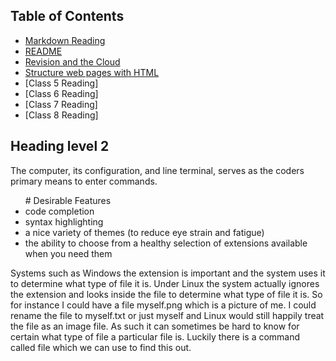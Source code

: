 ## Table of Contents

- [Markdown Reading](markdown.md)
- [README](README.md)
- [Revision and the Cloud](revisions-and-the-cloud.md)
- [Structure web pages with HTML](structurehtml.md)
- [Class 5 Reading]
- [Class 6 Reading]
- [Class 7 Reading]
- [Class 8 Reading]


## Heading level 2
The computer, its configuration, and line terminal, serves as the coders primary means to enter commands. 
<ul>  # Desirable Features
<li> code completion</li>
<li> syntax highlighting </li> 
<li> a nice variety of themes (to reduce eye strain and fatigue) </li> 
<li> the ability to choose from a healthy selection of extensions available when you need them</li>
</ul>
Systems such as Windows the extension is important and the system uses it to determine what type of file it is. Under Linux the system actually ignores the extension and looks inside the file to determine what type of file it is. So for instance I could have a file myself.png which is a picture of me. I could rename the file to myself.txt or just myself and Linux would still happily treat the file as an image file. As such it can sometimes be hard to know for certain what type of file a particular file is. Luckily there is a command called file which we can use to find this out.

